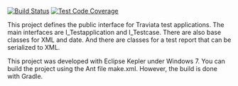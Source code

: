 [![Build Status](https://travis-ci.org/traviatasoftware/traviata-interface.png?branch=master)](https://travis-ci.org/traviatasoftware/traviata-interface)
[ ![Test Code Coverage](http://img.shields.io/codecov/c/github/traviatasoftware/traviata-interface.svg) ](https://codecov.io/github/traviatasoftware/traviata-interface)

This project defines the public interface for Traviata test applications.
The main interfaces are I_Testapplication and I_Testcase. There are also base classes for XML and date.
And there are classes for a test report that can be serialized to XML.

This project was developed with Eclipse Kepler under Windows 7.
You can build the project using the Ant file make.xml. However, the build is done with Gradle.
